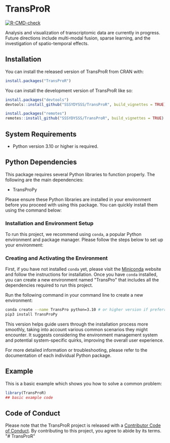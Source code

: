 # TransProR
[![R-CMD-check](https://github.com/SSSYDYSSS/TransProR/workflows/R-CMD-check/badge.svg)](https://github.com/SSSYDYSSS/TransProR/actions)
<!-- badges: start -->

<!-- badges: end -->


Analysis and visualization of transcriptomic data are currently in progress. Future directions include multi-modal fusion, sparse learning, and the investigation of spatio-temporal effects.

## Installation

You can install the released version of TransProR from CRAN with:

``` r
install.packages("TransProR")
```

You can install the development version of TransProR like so:

``` r
install.packages("devtools")
devtools::install_github("SSSYDYSSS/TransProR", build_vignettes = TRUE)

install.packages("remotes")
remotes::install_github("SSSYDYSSS/TransProR", build_vignettes = TRUE)
```

## System Requirements

-   Python version 3.10 or higher is required.

## Python Dependencies

This package requires several Python libraries to function properly. The following are the main dependencies:

-   TransProPy

Please ensure these Python libraries are installed in your environment before you proceed with using this package. You can quickly install them using the command below:

### Installation and Environment Setup

To run this project, we recommend using `conda`, a popular Python environment and package manager. Please follow the steps below to set up your environment:

### Creating and Activating the Environment

First, if you have not installed `conda` yet, please visit the [Miniconda](https://docs.conda.io/en/latest/miniconda.html) website and follow the instructions for installation. Once you have `conda` installed, you can create a new environment named "TransPro" that includes all the dependencies required to run this project.

Run the following command in your command line to create a new environment:

``` bash
conda create --name TransPro python=3.10 # or higher version if preferred.
pip3 install TransProPy 
```

This version helps guide users through the installation process more smoothly, taking into account various common scenarios they might encounter. It suggests considering the environment management system and potential system-specific quirks, improving the overall user experience.

For more detailed information or troubleshooting, please refer to the documentation of each individual Python package.

## Example

This is a basic example which shows you how to solve a common problem:

``` r
library(TransProR)
## basic example code
```

## Code of Conduct

Please note that the TransProR project is released with a [Contributor Code of Conduct](https://contributor-covenant.org/version/2/1/CODE_OF_CONDUCT.html). By contributing to this project, you agree to abide by its terms. "\# TransProR"
